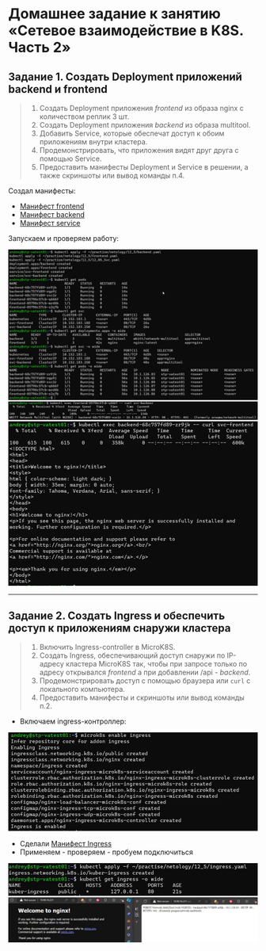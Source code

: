 # Домашнее задание к занятию «Сетевое взаимодействие в K8S. Часть 2»

## Задание 1. Создать Deployment приложений backend и frontend

>1. Создать Deployment приложения _frontend_ из образа nginx с количеством реплик 3 шт.
>2. Создать Deployment приложения _backend_ из образа multitool. 
>3. Добавить Service, которые обеспечат доступ к обоим приложениям внутри кластера. 
>4. Продемонстрировать, что приложения видят друг друга с помощью Service.
>5. Предоставить манифесты Deployment и Service в решении, а также скриншоты или вывод команды п.4.

Создал манифесты:
- [Манифест frontend](frontend.yaml)
- [Манифест backend](backend.yaml)
- [Манифест service](12_05_Svc.yaml)

Запускаем и проверяем работу:

<p align="center">
  <img  src=".//scr/12-5-deploy.jpg"><img  src=".//scr/12-5-front2back.jpg"><img  src=".//scr/12-5-back2front.jpg">
</p>


------

## Задание 2. Создать Ingress и обеспечить доступ к приложениям снаружи кластера

>1. Включить Ingress-controller в MicroK8S.
>2. Создать Ingress, обеспечивающий доступ снаружи по IP-адресу кластера MicroK8S так, чтобы при запросе только по адресу открывался _frontend_ а при добавлении /api - _backend_.
>3. Продемонстрировать доступ с помощью браузера или `curl` с локального компьютера.
>4. Предоставить манифесты и скриншоты или вывод команды п.2.

- Включаем ingress-контроллер:

<p align="center">
  <img  src=".//scr/12-5-2_ingressEnable.jpg">
</p>

- Сделали [Манифест Ingress](ingress.yaml)
- Применяем - проверяем - пробуем подключиться

<p align="center">
  <img  src=".//scr/12-5-ingress_apply.jpg"><img  src=".//scr/12-5-ingress_connection.jpg">
</p>